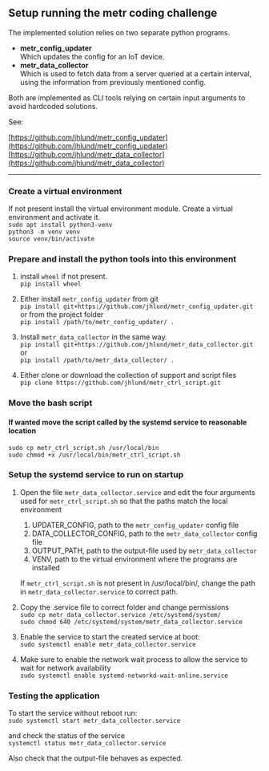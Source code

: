 ## Setup running the metr coding challenge

The implemented solution relies on two separate python programs.  
-  **metr_config_updater**  
Which updates the config for an IoT device.  
-  **metr_data_collector**  
Which is used to fetch data from a server queried at a certain interval, using the information from previously mentioned config.

Both are implemented as CLI tools relying on certain input arguments to avoid hardcoded solutions.

See:

[https://github.com/jhlund/metr_config_updater](https://github.com/jhlund/metr_config_updater)   
[https://github.com/jhlund/metr_data_collector](https://github.com/jhlund/metr_data_collector)

---

### Create a virtual environment  
If not present install the virtual environment module. Create a virtual environment and activate it.  
	`sudo apt install python3-venv`  
	`python3 -m venv venv`  
	`source venv/bin/activate`

### Prepare and install the python tools into this environment
1. install `wheel` if not present.  
`pip install wheel`

2. Either install `metr_config_updater` from git  
`pip install git+https://github.com/jhlund/metr_config_updater.git`  
or from the project folder  
`pip install /path/to/metr_config_updater/ .`

3. Install `metr_data_collector` in the same way.  
`pip install git+https://github.com/jhlund/metr_data_collector.git`  
or  
`pip install /path/to/metr_data_collector/ .`

4. Either clone or download the collection of support and script files   
`pip clone https://github.com/jhlund/metr_ctrl_script.git`

### Move the bash script
#### If wanted move the script called by the systemd service to reasonable location
`sudo cp metr_ctrl_script.sh /usr/local/bin`  
`sudo chmod +x /usr/local/bin/metr_ctrl_script.sh`

### Setup the systemd service to run on startup
1. Open the file `metr_data_collector.service` and edit the four arguments used for `metr_ctrl_script.sh` so that the paths match the local environment  
   
	1. UPDATER_CONFIG, path to the `metr_config_updater` config file
	2. DATA_COLLECTOR_CONFIG, path to the `metr_data_collector` config file
	3. OUTPUT_PATH, path to the output-file used by `metr_data_collector`
	4. VENV, path to the virtual environment where the programs are installed
	
	If `metr_ctrl_script.sh` is not present in /usr/local/bin/, change the path in 		`metr_data_collector.service` to correct path.

2. Copy the .service file to correct folder and change permissions  
`sudo cp metr_data_collector.service /etc/systemd/system/`  
`sudo chmod 640 /etc/systemd/system/metr_data_collector.service`

3. Enable the service to start the created service at boot:  
`sudo systemctl enable metr_data_collector.service`

4. Make sure to enable the network wait process to allow the service to wait for network availability  
`sudo systemctl enable systemd-networkd-wait-online.service`

### Testing the application
To start the service without reboot run:  
`sudo systemctl start metr_data_collector.service`

and check the status of the service   
`systemctl status metr_data_collector.service` 

Also check that the output-file behaves as expected.


